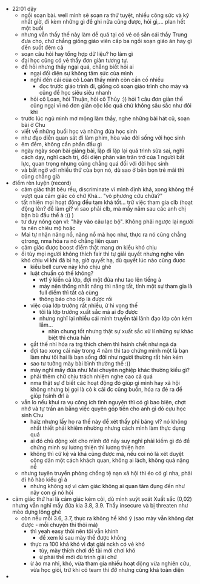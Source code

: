 - 22:01 dậy
	- ngồi soạn bài. well mình sẽ soạn ra thứ tuyệt, nhiều công sức và kỹ nhất giờ, đi kèm những gì để ghi nữa cũng được, hỏi gì,... plan hết một buổi
	- nhưng vẫn thấy thế này làm dễ quá tại có vẻ có sẵn cái thầy Trung đưa cho, chứ chẳng giống giáo viên cấp ba ngồi soạn giáo án hay gì đến suốt đêm cả
	- soạn câu hỏi hay tổng hợp dữ liệu? họ làm gì
	- đại học cũng có vẻ thấy đơn giản tương tự.
	- để hỏi nhưng thấy ngại quá, chẳng biết hỏi ai
		- ngại đối diện sự không tâm sức của mình
		- nghĩ đến cái của cô Loan thấy mình còn cần cố nhiều
			- đọc trước giáo trình đi, giống cô soạn giáo trình cho mày và cũng để học siêu siêu nhanh
		- hỏi cô Loan, hỏi Thuận, hỏi cô Thủy :)) hỏi 1 câu đơn giản thế cũng ngại vì nó đơn giản cộc lốc quá chứ không sâu sắc như đôi khi
	- trước lúc ngủ mình mơ mộng làm thầy, nghe những bài hát cũ, soạn bài ở Chu
	- viết về những buổi học và những đứa học sinh
	- như đạo diễn quan sát đi làm phim, hòa vào đời sống với học sinh
	- êm đềm, không cần phần đấu gì
	- ngày ngày soạn bài giảng bài, lặp đi lặp lại quá trình sửa sai, nghĩ cách dạy, nghĩ cách trị, đối diện phân vân trăn trở của 1 người bất lực, quan trọng nhưng cũng chẳng quá đối với đời học sinh
	- và bất ngờ với nhiều thứ của bọn nó, dù sao ở bên bọn trẻ mãi thì cũng chẳng già
- điểm rèn luyện (record)
	- cảm giác thật bêu rếu, discriminate vì mình định khá, xong không thể vượt qua cảm giác có chữ Khá... "vô phương cứu chữa?"
	- tất nhiên mọi hoạt động đều tạm khá tốt... trừ việc tham gia clb (hoạt động lên? để làm gì? vì sao phải clb, mà mấy năm sau các anh chị bận bù đầu thế à :)) )
	- tư duy nông cạn vl: "hãy vào câu lạc bộ". Không phải ngược lại người ta nên chiêu mộ hoặc
	- Mai tự nhận năng nổ, năng nổ mà học như, thực ra nó cũng chẳng qtrong, nma hóa ra nó chẳng liên quan
	- cảm giác được boost điểm thật mang ơn kiểu khó chịu
	- ồi tùy mọi người không thích fair thì tự giải quyết nhưng nghe vẫn khó chịu vl khi đã bị hạ, giờ quyết hạ, dù quyết lúc nào cũng được
		- kiểu bell curve này khó chịu ghê
		- luật chuẩn có thế không?
			- wtf ý kiến cả lớp, đợi một đứa như tao lên tiếng à
			- mày nên thống nhất nâng thì nâng tất, tính một sự tham gia là full điểm thì tất cả cùng
			- thông báo cho lớp là được rồi
		- việc của lớp trưởng rất nhiều, ừ hi vọng thế
			- tôi là lớp trưởng xuất sắc mà ai đọ được
			- nhưng nghĩ lại nhiều cái mình truyền tải lãnh đạo lớp còn kém lắm...
				- nhìn chung tốt nhưng thật sự xuất sắc xử lí những sự khác biệt thì chưa hẳn
		- gắt thế nhỉ hóa ra trg thích chém thì hsinh chết như ngả dạ
		- đợi tao xong cái này trong 4 năm thì tao chứng minh một là bạn làm như tôi hai là bạn sống đời như người thường rất hèn kém
		- sao tư tưởng mày bài bình thường thế :))
		- mày nghĩ mấy đứa như Mai chuyên nghiệp khác thường kiểu gì?
		- phải thêm chữ chịu trách nhiệm nghe cao cả quá
		- nma thật sự đ biết các hoạt động đó giúp gì mình hay xã hội không nhưng bị gọi là cỏ k cãi đc cũng buồn, hóa ra đẻ ra để giúp hsinh đrl à
	- vẫn lo nếu khui ra vụ công ích tình nguyện thì có gì bao biện, chợt nhớ và tự trấn an bằng việc quyên góp tiền cho anh gì đó cựu học sinh Chu
		- haiz nhưng lấy họ ra thế này để xét thấy phỉ báng vl? nó không nhất thiết phải khiêm nhường nhưng cách mình làm thực dụng quá
		- ai đó chủ động xét cho mình đỡ nảy suy nghĩ phải kiếm gì đó để chứng minh sự lương thiện thì lương thiện hơn
		- không thì cứ kệ và khá cũng được mà, nếu coi nó là xét duyệt công dân một cách khách quan, không ai lách, không quá nặng nề
	- nhưng tuyên truyền phòng chống tệ nạn xã hội thì éo có gì nha, phải đi hô hào kiểu gì à
		- nhưng không sợ vì cảm giác không ai quan tâm đụng đến như nãy con gì nó hỏi
- cảm giác thứ hai là cảm giác kém cỏi, dù mình suýt soát Xuất sắc (0,02) nhưng vẫn nghĩ mấy đứa kia 3.8, 3.9. Thấy insecure và bị threaten như mèo dựng lông ghê
	- còn nếu mỗi 3.6, 3.7, thực ra không hề khó ý (sao mày vẫn không đạt được - mỗi chuyện thi thôi má)
		- thì yeah easy thôi nên tôi vẫn khinh
			- để xem kì sau mày thế được không
		- thực ra 100 khá khó vì đạt giải nckh có vẻ khó
			- tùy, mày thích chơi đề tài mới chơi khó
			- ừ phải thế mới đủ trình giải chứ
		- ừ ảo ma nhỉ, khó, vừa tham gia nhiều hoạt động vừa nghiên cứu, vừa học giỏi, trừ khi có team thì đỡ nhưng cũng khá toàn diện
-